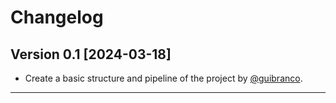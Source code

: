 # Changelog

## Version 0.1 [2024-03-18]

- Create a basic structure and pipeline of the project by [@guibranco](https;//github.com/guibranco).

----
